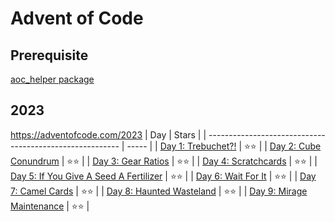 # Advent of Code

## Prerequisite
[aoc_helper package](https://github.com/Starwort/aoc_helper)

## 2023
https://adventofcode.com/2023
| Day                                                      | Stars |
| -------------------------------------------------------- | ----- |
| [Day 1: Trebuchet?!](2023/day_01.py)                     | ⭐⭐    |
| [Day 2: Cube Conundrum](2023/day_02.py)                  | ⭐⭐    |
| [Day 3: Gear Ratios](2023/day_03.py)                     | ⭐⭐    |
| [Day 4: Scratchcards](2023/day_04.py)                    | ⭐⭐    |
| [Day 5: If You Give A Seed A Fertilizer](2023/day_05.py) | ⭐⭐    |
| [Day 6: Wait For It](2023/day_06.py)                     | ⭐⭐    |
| [Day 7: Camel Cards](2023/day_07.py)                     | ⭐⭐    |
| [Day 8: Haunted Wasteland](2023/day_08.py)               | ⭐⭐    |
| [Day 9: Mirage Maintenance](2023/day_09.py)               | ⭐⭐    |
